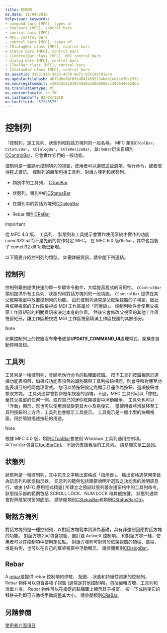 ```yaml
---
title: 控制列
ms.date: 11/04/2016
helpviewer_keywords:
- command bars [MFC], types of
- toolbars [MFC], control bars
- control bars [MFC]
- MFC, control bars
- control bars [MFC], types of
- CDialogBar class [MFC], control bars
- status bars [MFC], control bars
- CControlBar class [MFC], MFC control bars
- dialog bars [MFC], control bars
- CToolBar class [MFC], control bars
- CStatusBar class [MFC], control bars
ms.assetid: 31831910-3d23-4d70-9e71-03cc02f01ec4
ms.openlocfilehash: 4b75d9a96f091d0424592f34bdb1ed7ce76c2372
ms.sourcegitcommit: c3093251193944840e3d0a068ecc30e6449624ba
ms.translationtype: MT
ms.contentlocale: zh-TW
ms.lasthandoff: 03/04/2019
ms.locfileid: "57283575"
---
```

# <a name="control-bars"></a>控制列

「控制列」是工具列、狀態列和對話方塊列的一般名稱。 MFC 類別`CToolBar`， `CStatusBar`， `CDialogBar`， `COleResizeBar`，並`CReBar`衍生自類別[CControlBar](../mfc/reference/ccontrolbar-class.md)，它會實作它們的一般功能。

控制列是一些顯示控制項列的視窗，使用者可以選取這些選項、執行命令，或者取得程式資訊。 控制列的類型包括工具列、對話方塊列和狀態列。

- 類別中的工具列， [CToolBar](../mfc/reference/ctoolbar-class.md)

- 狀態列，類別中的[CStatusBar](../mfc/reference/cstatusbar-class.md)

- 在類別中的對話方塊列[CDialogBar](../mfc/reference/cdialogbar-class.md)

- Rebar 類別[CReBar](../mfc/reference/crebar-class.md)

> [!IMPORTANT]
>  從 MFC 4.0 版、 工具列、 狀態列和工具提示會實作使用系統中實作的功能*comctl32.dll*而不是先前的實作特定 MFC。 在 MFC 6.0 版`CReBar`，其中也包裝了 comctl32.dll 功能已新增。

以下簡要介紹控制列的類型。 如需詳細資訊，請參閱下列連結。

## <a name="control-bars"></a>控制列

控制列藉由提供快速的單一步驟命令動作，大幅提高程式的可用性。 
  `CControlBar` 類別提供所有工具列、狀態列和對話方塊列的一般功能。 `CControlBar` 提供在其父框架視窗中放置控制列的功能。 由於控制列通常是父框架視窗的子視窗，因此與框架視窗的工作區檢視或 MDI 工作區屬於「同層級」。 控制列物件會使用父視窗工作區矩形的相關資訊來決定本身的位置。 然後它會修改父視窗的其他工作區視窗矩形，讓工作區檢視或 MDI 工作區視窗填滿工作區視窗的其餘部分。

> [!NOTE]
>  如果控制列上的按鈕沒有**命令**或是**UPDATE_COMMAND_UI**處理常式，架構會自動停用按鈕。

## <a name="toolbars"></a>工具列

工具列是一種控制列，會顯示執行命令的點陣圖按鈕。 按下工具列按鈕相當於選擇功能表項目，如果該功能表項目的識別碼與工具列按鈕相同，則會呼叫對應至功能表項目的相同處理常式。 您可以將按鈕設定為顯示且運作為按鈕、選項按鈕或核取方塊。 工具列通常會對齊框架視窗的頂端，不過，MFC 工具列可以「停駐」至其父視窗的任何一側，或在自己的迷你框架視窗中浮動顯示。 工具列也可以「浮動」顯示，您也可以使用滑鼠變更其大小及拖曳它。 當使用者將滑鼠移至工具列按鈕的上方時，工具列也會顯示工具提示。 工具提示是一個小型的快顯視窗，用於簡短描述按鈕的用途。

> [!NOTE]
>  根據 MFC 4.0 版，類別[CToolBar](../mfc/reference/ctoolbar-class.md)會使用 Windows 工具列通用控制項。 A`CToolBar`包含[CToolBarCtrl](../mfc/reference/ctoolbarctrl-class.md)。 不過仍支援舊版的工具列。 請參閱文章[工具列](../mfc/mfc-toolbar-implementation.md)。

## <a name="status-bars"></a>狀態列

狀態列是一種控制列，其中包含文字輸出窗格或「指示器」。 輸出窗格通常用來做為訊息列和狀態指示器。 訊息列的範例包括簡要說明所選取之功能表的說明訊息行，或由 [MFC 應用程式精靈] 所建立之預設狀態列最左邊窗格中的工具列命令。 狀態指示器的範例包括 SCROLL LOCK、NUM LOCK 和其他按鍵。 狀態列通常會對齊框架視窗的底部。 請參閱類別[CStatusBar](../mfc/reference/cstatusbar-class.md)和類別[CStatusBarCtrl](../mfc/reference/cstatusbarctrl-class.md)。

## <a name="dialog-bars"></a>對話方塊列

對話方塊列是一種控制列，以對話方塊範本資源為基礎，具有非強制回應對話方塊的功能。 對話方塊列可包含視窗、自訂或 ActiveX 控制項。 和對話方塊一樣，使用者可以在控制項中使用定位點。 對話方塊列可對齊於框架視窗的頂端、底端，或是右側，也可以在自己的框架視窗中浮動顯示。 請參閱類別[CDialogBar](../mfc/reference/cdialogbar-class.md)。

## <a name="rebars"></a>Rebar

A [rebar](../mfc/using-crebarctrl.md)是提供 rebar 控制項的停駐、 配置、 狀態和持續性資訊的控制列。 Rebar 物件可以包含各種子視窗 (通常是其他控制項)，包括編輯方塊、工具列和清單方塊。 Rebar 物件可以在指定的點陣圖上顯示其子視窗。 按一下或拖曳它的移駐夾列即可自動或手動調整其大小。 請參閱類別[CReBar](../mfc/reference/crebar-class.md)。

## <a name="see-also"></a>另請參閱

[使用者介面項目](../mfc/user-interface-elements-mfc.md)

